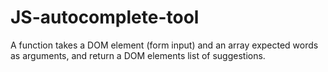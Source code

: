 # JS-autocomplete-tool
A function takes a DOM element (form input) and an array expected words as arguments, and return a DOM elements list of suggestions.
